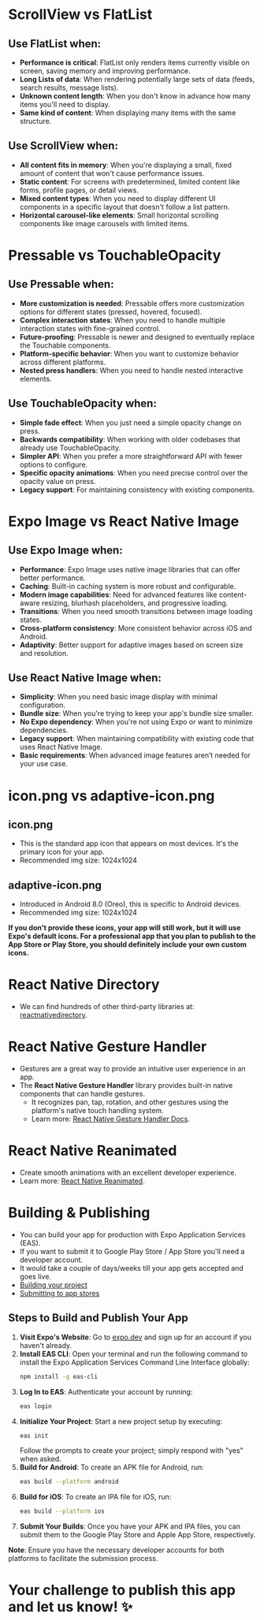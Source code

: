 # ScrollView vs FlatList

## Use FlatList when:

- **Performance is critical**: FlatList only renders items currently visible on screen, saving memory and improving performance.
- **Long Lists of data**: When rendering potentially large sets of data (feeds, search results, message lists).
- **Unknown content length**: When you don't know in advance how many items you'll need to display.
- **Same kind of content**: When displaying many items with the same structure.

## Use ScrollView when:

- **All content fits in memory**: When you're displaying a small, fixed amount of content that won't cause performance issues.
- **Static content**: For screens with predetermined, limited content like forms, profile pages, or detail views.
- **Mixed content types**: When you need to display different UI components in a specific layout that doesn't follow a list pattern.
- **Horizontal carousel-like elements**: Small horizontal scrolling components like image carousels with limited items.

# Pressable vs TouchableOpacity

## Use Pressable when:

- **More customization is needed**: Pressable offers more customization options for different states (pressed, hovered, focused).
- **Complex interaction states**: When you need to handle multiple interaction states with fine-grained control.
- **Future-proofing**: Pressable is newer and designed to eventually replace the Touchable components.
- **Platform-specific behavior**: When you want to customize behavior across different platforms.
- **Nested press handlers**: When you need to handle nested interactive elements.

## Use TouchableOpacity when:

- **Simple fade effect**: When you just need a simple opacity change on press.
- **Backwards compatibility**: When working with older codebases that already use TouchableOpacity.
- **Simpler API**: When you prefer a more straightforward API with fewer options to configure.
- **Specific opacity animations**: When you need precise control over the opacity value on press.
- **Legacy support**: For maintaining consistency with existing components.

# Expo Image vs React Native Image

## Use Expo Image when:

- **Performance**: Expo Image uses native image libraries that can offer better performance.
- **Caching**: Built-in caching system is more robust and configurable.
- **Modern image capabilities**: Need for advanced features like content-aware resizing, blurhash placeholders, and progressive loading.
- **Transitions**: When you need smooth transitions between image loading states.
- **Cross-platform consistency**: More consistent behavior across iOS and Android.
- **Adaptivity**: Better support for adaptive images based on screen size and resolution.

## Use React Native Image when:

- **Simplicity**: When you need basic image display with minimal configuration.
- **Bundle size**: When you're trying to keep your app's bundle size smaller.
- **No Expo dependency**: When you're not using Expo or want to minimize dependencies.
- **Legacy support**: When maintaining compatibility with existing code that uses React Native Image.
- **Basic requirements**: When advanced image features aren’t needed for your use case.

# **icon.png vs adaptive-icon.png**

## icon.png

- This is the standard app icon that appears on most devices. It's the primary icon for your app.
- Recommended img size: 1024x1024

## adaptive-icon.png

- Introduced in Android 8.0 (Oreo), this is specific to Android devices.
- Recommended img size: 1024x1024

**If you don't provide these icons, your app will still work, but it will use Expo's default icons. For a professional app that you plan to publish to the App Store or Play Store, you should definitely include your own custom icons.**

# React Native Directory

- We can find hundreds of other third-party libraries at: [reactnativedirectory](https://reactnativedirectory).

# React Native Gesture Handler

- Gestures are a great way to provide an intuitive user experience in an app.
- The **React Native Gesture Handler** library provides built-in native components that can handle gestures.
  - It recognizes pan, tap, rotation, and other gestures using the platform's native touch handling system.
  - Learn more: [React Native Gesture Handler Docs](https://docs.swmansion.com/react-native-gesture-handler/docs/).

# React Native Reanimated

- Create smooth animations with an excellent developer experience.
- Learn more: [React Native Reanimated](https://docs.swmansion.com/react-native-reanimated/).


# Building & Publishing

- You can build your app for production with Expo Application Services (EAS).
- If you want to submit it to Google Play Store / App Store you'll need a developer account.
- It would take a couple of days/weeks till your app gets accepted and goes live.
- [Building your project](https://docs.expo.dev/deploy/build-project/)
- [Submitting to app stores](https://docs.expo.dev/deploy/submit-to-app-stores/)

## Steps to Build and Publish Your App

1. **Visit Expo's Website**: Go to [expo.dev](https://expo.dev) and sign up for an account if you haven't already.
2. **Install EAS CLI**: Open your terminal and run the following command to install the Expo Application Services Command Line Interface globally:
   ```bash
   npm install -g eas-cli
   ```
3. **Log In to EAS**: Authenticate your account by running:
   ```bash
   eas login
   ```
4. **Initialize Your Project**: Start a new project setup by executing:
   ```bash
   eas init
   ```
   Follow the prompts to create your project; simply respond with "yes" when asked.
5. **Build for Android**: To create an APK file for Android, run:
   ```bash
   eas build --platform android
   ```
6. **Build for iOS**: To create an IPA file for iOS, run:
   ```bash
   eas build --platform ios
   ```
7. **Submit Your Builds**: Once you have your APK and IPA files, you can submit them to the Google Play Store and Apple App Store, respectively.

**Note**: Ensure you have the necessary developer accounts for both platforms to facilitate the submission process.

# Your challenge to publish this app and let us know! ✨
